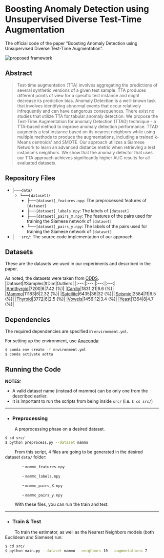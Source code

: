 # Boosting Anomaly Detection using Unsupervised Diverse Test-Time Augmentation
The official code of the paper "Boosting Anomaly Detection using Unsupervised Diverse Test-Time Augmentation".

![proposed framework](https://github.com/nivgold/ADTTA/blob/main/fig1.jpg)

## Abstract

> Test-time augmentation (TTA) involves aggregating the predictions of several synthetic versions of a given test sample. TTA produces different points of view for a specific test instance and might decrease its prediction bias.
Anomaly Detection is a well-known task that involves identifying abnormal events that occur relatively infrequently and can have dangerous consequences. There exist no studies that utilize TTA for tabular anomaly detection. We propose the Test-Time Augmentation for anomaly Detection (TTAD) technique - a TTA-based method to improve anomaly detection performance. TTAD augments a test instance based on its nearest neighbors while using multiple methods to produce the augmentations, including a trained k-Means centroids' and SMOTE. Our approach utilizes a Siamese Network to learn an advanced distance metric when retrieving a test instance's neighbors. We show that the anomaly detector that uses our TTA approach achieves significantly higher AUC results for all evaluated datasets.


## Repository Files

- ├──`data/`
  - └──`[dataset]/`
    - ├──`[dataset]_features.npy`: The preprocessed features of `[dataset]`
    - ├──`[dataset]_labels.npy`: The labels of `[dataset]`
    - ├──`[dataset]_pairs_X.npy`: The features of the pairs used for training the Siamese network of `[dataset]`
    - └──`[dataset]_pairs_y.npy`: The labels of the pairs used for training the Siamese network of `[dataset]`
- ├──`src/`: The source code implementation of our approach 


## Datasets

These are the datasets we used in our experiments and described in the paper.

As noted, the datasets were taken from [ODDS](http://odds.cs.stonybrook.edu/).
|Dataset|#Samples|#Dim|Outliers|
|:---:|:---:|:---:|:---:|
|[Annthyroid](http://odds.cs.stonybrook.edu/annthyroid-dataset/)|7200|6|7.42 (%)|
|[Cardio](http://odds.cs.stonybrook.edu/cardiotocogrpahy-dataset/)|1831|21|9.6 (%)|
|[Mammo](http://odds.cs.stonybrook.edu/mammography-dataset/)|11183|6|2.32 (%)|
|[Satellite](http://odds.cs.stonybrook.edu/satellite-dataset/)|6435|36|32 (%)|
|[Seismic](http://odds.cs.stonybrook.edu/seismic-dataset/)|2584|11|6.5 (%)|
|[Thyroid](http://odds.cs.stonybrook.edu/thyroid-disease-dataset/)|3772|6|2.5 (%)|
|[Vowels](http://odds.cs.stonybrook.edu/japanese-vowels-data/)|1456|12|3.4 (%)|
|[Yeast](https://archive.ics.uci.edu/ml/datasets/Yeast)|1364|8|4.7 (%)|


## Dependencies

The required dependencies are specified in `environment.yml`.

For setting up the environment, use [Anaconda](https://www.anaconda.com/):
```bash
$ conda env create -f environment.yml
$ conda activate adtta
```


## Running the Code

**NOTES:**

- A valid dataset name (instead of mammo) can be only one from the described earlier.
- It is important to run the scripts from being inside `src/` (i.e. ```$ cd src/```)

---

* ### **Preprocessing**
        
&nbsp;&nbsp;&nbsp;&nbsp;&nbsp;&nbsp;&nbsp;&nbsp;A preprocessing phase on a desired dataset.

```bash
$ cd src/
$ python preprocess.py --dataset mammo
```

&nbsp;&nbsp;&nbsp;&nbsp;&nbsp;&nbsp;&nbsp;&nbsp;From this script, 4 files are going to be generated in the desired dataset `data/` folder:

&emsp;&emsp;&emsp;&emsp;- `mammo_features.npy`

&emsp;&emsp;&emsp;&emsp;- `mammo_labels.npy`

&emsp;&emsp;&emsp;&emsp;- `mammo_pairs_X.npy`

&emsp;&emsp;&emsp;&emsp;- `mammo_pairs_y.npy`


&nbsp;&nbsp;&nbsp;&nbsp;&nbsp;&nbsp;&nbsp;&nbsp;With these files, you can run the train and test.

---

* ### **Train & Test**

&nbsp;&nbsp;&nbsp;&nbsp;&nbsp;&nbsp;&nbsp;&nbsp;To train the estimator, as well as the Nearest Neighbors models (both Euclidean and Siamese) run:

```bash
$ cd src/
$ python main.py --dataset mammo --neighbors 10 --augmentations 7
```
